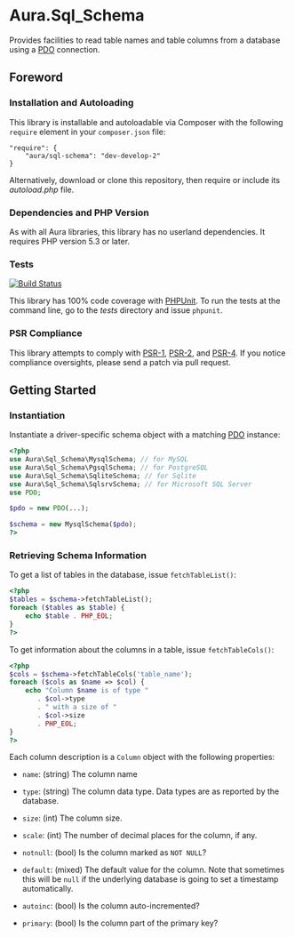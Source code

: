 # Aura.Sql_Schema

Provides facilities to read table names and table columns from a database
using a [PDO](http://php.net/PDO) connection.

## Foreword

### Installation and Autoloading

This library is installable and autoloadable via Composer with the following
`require` element in your `composer.json` file:

    "require": {
        "aura/sql-schema": "dev-develop-2"
    }
    
Alternatively, download or clone this repository, then require or include its
_autoload.php_ file.

### Dependencies and PHP Version

As with all Aura libraries, this library has no userland dependencies. It
requires PHP version 5.3 or later.

### Tests

[![Build Status](https://travis-ci.org/auraphp/Aura.Sql_Schema.png?branch=develop-2)](https://travis-ci.org/auraphp/Aura.Sql_Schema)

This library has 100% code coverage with [PHPUnit][]. To run the tests at the
command line, go to the _tests_ directory and issue `phpunit`.

[phpunit]: http://phpunit.de/manual/

### PSR Compliance

This library attempts to comply with [PSR-1][], [PSR-2][], and [PSR-4][]. If
you notice compliance oversights, please send a patch via pull request.

[PSR-1]: https://github.com/php-fig/fig-standards/blob/master/accepted/PSR-1-basic-coding-standard.md
[PSR-2]: https://github.com/php-fig/fig-standards/blob/master/accepted/PSR-2-coding-style-guide.md
[PSR-4]: https://github.com/php-fig/fig-standards/blob/master/accepted/PSR-4-autoloader.md


## Getting Started

### Instantiation

Instantiate a driver-specific schema object with a matching
[PDO](http://php.net/PDO) instance:

```php
<?php
use Aura\Sql_Schema\MysqlSchema; // for MySQL
use Aura\Sql_Schema\PgsqlSchema; // for PostgreSQL
use Aura\Sql_Schema\SqliteSchema; // for Sqlite
use Aura\Sql_Schema\SqlsrvSchema; // for Microsoft SQL Server
use PDO;

$pdo = new PDO(...);

$schema = new MysqlSchema($pdo);
?>
```

### Retrieving Schema Information

To get a list of tables in the database, issue `fetchTableList()`:

```php
<?php
$tables = $schema->fetchTableList();
foreach ($tables as $table) {
    echo $table . PHP_EOL;
}
?>
```

To get information about the columns in a table, issue `fetchTableCols()`:

```php
<?php
$cols = $schema->fetchTableCols('table_name');
foreach ($cols as $name => $col) {
    echo "Column $name is of type "
       . $col->type
       . " with a size of "
       . $col->size
       . PHP_EOL;
}
?>
```

Each column description is a `Column` object with the following properties:

- `name`: (string) The column name

- `type`: (string) The column data type.  Data types are as reported by the database.

- `size`: (int) The column size.

- `scale`: (int) The number of decimal places for the column, if any.

- `notnull`: (bool) Is the column marked as `NOT NULL`?

- `default`: (mixed) The default value for the column. Note that sometimes
  this will be `null` if the underlying database is going to set a timestamp
  automatically.

- `autoinc`: (bool) Is the column auto-incremented?

- `primary`: (bool) Is the column part of the primary key?

